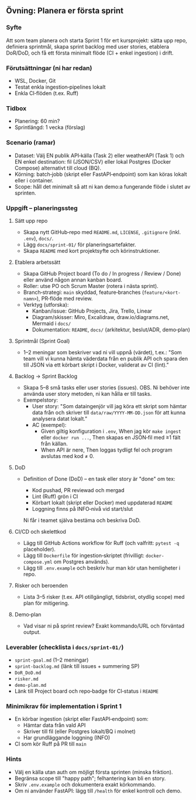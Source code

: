 ## Övning: Planera er första sprint

### Syfte
Att som team planera och starta Sprint 1 för ert kursprojekt: sätta upp repo, definiera sprintmål, skapa sprint backlog med user stories, etablera DoR/DoD, och få ett första minimalt flöde (CI + enkel ingestion) i drift.

### Förutsättningar (ni har redan)
- WSL, Docker, Git
- Testat enkla ingestion‑pipelines lokalt
- Enkla CI‑flöden (t.ex. Ruff)

### Tidbox
- Planering: 60 min?
- Sprintlängd: 1 vecka (förslag)

### Scenario (ramar)
- Dataset: Välj EN publik API‑källa (Task 2) eller weatherAPI (Task 1) och EN enkel destination: fil (JSON/CSV) eller lokal Postgres (Docker Compose) alternativt till cloud (BQ).
- Körning: batch‑jobb (skript eller FastAPI‑endpoint) som kan köras lokalt eller i container.
- Scope: håll det minimalt så att ni kan demo:a fungerande flöde i slutet av sprinten.

### Uppgift – planeringssteg
1) Sätt upp repo
   - Skapa nytt GitHub‑repo med `README.md`, `LICENSE`, `.gitignore` (inkl. `.env`), `docs/`.
   - Lägg `docs/sprint-01/` för planeringsartefakter.
   - Skapa `README` med kort projektsyfte och körinstruktioner.

2) Etablera arbetssätt
   - Skapa GitHub Project board (To do / In progress / Review / Done) eller använd någon annan kanban board.
   - Roller: utse PO och Scrum Master (rotera i nästa sprint).
   - Branch‑strategi: `main` skyddad, feature‑branches (`feature/<kort-namn>`), PR‑flöde med review.
   - Verktyg (utforska):
     - Kanban/issue: GitHub Projects, Jira, Trello, Linear
     - Diagram/skisser: Miro, Excalidraw, draw.io/diagrams.net, Mermaid i `docs/`
     - Dokumentation: `README`, `docs/` (arkitektur, beslut/ADR, demo‑plan)

3) Sprintmål (Sprint Goal)
   - 1–2 meningar som beskriver vad ni vill uppnå (värdet), t.ex.:
     "Som team vill vi kunna hämta väderdata från en publik API och spara den till JSON via ett körbart skript i Docker, validerat av CI (lint)."

4) Backlog → Sprint Backlog
   - Skapa 5–8 små tasks eller user stories (issues). OBS. Ni behöver inte använda user story metoden, ni kan hålla er till tasks.
   - Exempelstory:
     - User story: "Som dataingenjör vill jag köra ett skript som hämtar data från <API> och skriver till `data/raw/YYYY-MM-DD.json` för att kunna analysera datat lokalt."
     - AC (exempel):
       - Given giltig konfiguration i `.env`, When jag kör `make ingest` eller `docker run ...`, Then skapas en JSON‑fil med ≥1 fält från källan.
       - When API är nere, Then loggas tydligt fel och program avslutas med kod ≠ 0.

5) DoD
   - Definition of Done (DoD) – en task eller story är "done" om  tex:

     - Kod pushad, PR reviewad och mergad
     - Lint (Ruff) grön i CI
     - Körbart lokalt (skript eller Docker) med uppdaterad `README`
     - Loggning finns på INFO‑nivå vid start/slut

     Ni får i teamet själva bestäma och beskriva DoD.

6) CI/CD och skelettkod
   - Lägg till GitHub Actions workflow för Ruff (och valfritt: `pytest -q` placeholder).
   - Lägg till `Dockerfile` för ingestion‑skriptet (frivilligt: `docker-compose.yml` om Postgres används).
   - Lägg till `.env.example` och beskriv hur man kör utan hemligheter i repo.

7) Risker och beroenden
   - Lista 3–5 risker (t.ex. API otillgängligt, tidsbrist, otydlig scope) med plan för mitigering.

8) Demo‑plan
   - Vad visar ni på sprint review? Exakt kommando/URL och förväntad output.

### Leverabler (checklista i `docs/sprint-01/`)
- `sprint-goal.md` (1–2 meningar)
- `sprint-backlog.md` (länk till issues + summering SP)
- `DoR_DoD.md`
- `risker.md`
- `demo-plan.md`
- Länk till Project board och repo‑badge för CI‑status i `README`

### Minimikrav för implementation i Sprint 1
- En körbar ingestion (skript eller FastAPI‑endpoint) som:
  - Hämtar data från vald API
  - Skriver till fil (eller Postgres lokalt/BQ i molnet)
  - Har grundläggande loggning (INFO)
- CI som kör Ruff på PR till `main`

### Hints
- Välj en källa utan auth om möjligt första sprinten (minska friktion).
- Begränsa scope till "happy path"; felhantering kan bli en story.
- Skriv `.env.example` och dokumentera exakt körkommando.
- Om ni använder FastAPI: lägg till `/health` för enkel kontroll och demo.



